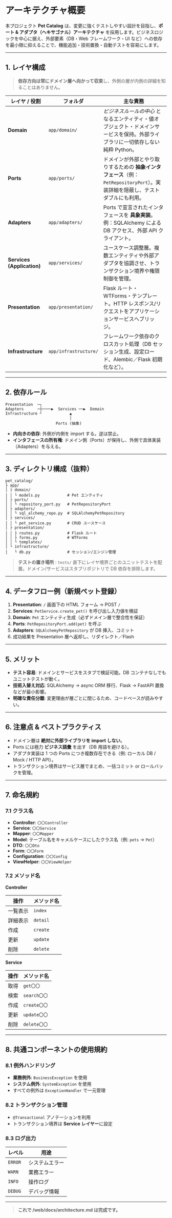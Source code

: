# アーキテクチャ概要

本プロジェクト **Pet Catalog** は、変更に強くテストしやすい設計を目指し、**ポート & アダプタ（ヘキサゴナル）アーキテクチャ** を採用します。ビジネスロジックを中心に据え、外部要素（DB・Web フレームワーク・UI など）への依存を最小限に抑えることで、機能追加・技術置換・自動テストを容易にします。

---

## 1. レイヤ構成

> **依存方向は常にドメイン層へ向かって収束**し、外側の層が内側の詳細を知ることはありません。

| レイヤ / 役割                   | フォルダ                  | 主な責務                                                                        |
| -------------------------- | --------------------- | --------------------------------------------------------------------------- |
| **Domain**                 | `app/domain/`         | *ビジネスルールの中心* となるエンティティ・値オブジェクト・ドメインサービスを保持。外部ライブラリに一切依存しない純粋 Python。        |
| **Ports**                  | `app/ports/`          | ドメインが外部とやり取りするための **抽象インタフェース**（例：`PetRepositoryPort`）。実装詳細を隠蔽し、テストダブルにも利用。 |
| **Adapters**               | `app/adapters/`       | Ports で宣言されたインタフェースを **具象実装**。例：SQLAlchemy による DB アクセス、外部 API クライアント。       |
| **Services (Application)** | `app/services/`       | ユースケース調整層。複数エンティティや外部アダプタを協調させ、トランザクション境界や権限制御を管理。                          |
| **Presentation**           | `app/presentation/`   | Flask ルート・WTForms・テンプレート。HTTP レスポンス/リクエストをアプリケーションサービスへブリッジ。                |
| **Infrastructure**         | `app/infrastructure/` | フレームワーク依存のクロスカット処理（DB セッション生成、設定ロード、Alembic／Flask 初期化など）。                   |

---

## 2. 依存ルール

```
Presentation  ─┐        
Adapters      ─┼────▶  Services ──▶  Domain
Infrastructure ┘            ▲
                            │
                      Ports (抽象)
```

* **内向きの依存**: 外側が内側を import する。逆は禁止。
* **インタフェースの所有権**: ドメイン側（Ports）が保持し、外側で具体実装（Adapters）を与える。

---

## 3. ディレクトリ構成（抜粋）

```text
pet_catalog/
├ app/
│ ├ domain/
│ │ └ models.py            # Pet エンティティ
│ ├ ports/
│ │ └ repository_port.py   # PetRepositoryPort
│ ├ adapters/
│ │ └ sql_alchemy_repo.py  # SQLAlchemyPetRepository
│ ├ services/
│ │ └ pet_service.py       # CRUD ユースケース
│ ├ presentation/
│ │ ├ routes.py            # Flask ルート
│ │ ├ forms.py             # WTForms
│ │ └ templates/
│ └ infrastructure/
│   └ db.py                # セッション/エンジン管理
```

> **テストの置き場所** : `tests/` 直下にレイヤ境界ごとのユニットテストを配置。ドメイン/サービスはスタブリポジトリで DB 依存を排除します。

---

## 4. データフロー例（新規ペット登録）

1. **Presentation**: `/` 画面下の HTML フォーム → POST `/`
2. **Services**: `PetService.create_pet()` を呼び出し入力値を検証
3. **Domain**: `Pet` エンティティ生成（必ずドメイン層で整合性を保証）
4. **Ports**: `PetRepositoryPort.add(pet)` を呼ぶ
5. **Adapters**: `SQLAlchemyPetRepository` が DB 挿入、コミット
6. 成功結果を Presentation 層へ返却し、リダイレクト／Flash

---

## 5. メリット

* **テスト容易**: ドメインとサービスをスタブで検証可能。DB コンテナなしでもユニットテストが動く。
* **技術入替え対応**: SQLAlchemy → async ORM 移行、Flask → FastAPI 置換などが最小影響。
* **明確な責任分離**: 変更理由が層ごとに閉じるため、コードベースが読みやすい。

---

## 6. 注意点 & ベストプラクティス

* ドメイン層は **絶対に外部ライブラリを import しない**。
* Ports には極力 **ビジネス語彙** を出す（DB 用語を避ける）。
* アダプタ実装は 1 つの Ports につき複数存在できる（例: ローカル DB / Mock / HTTP API）。
* トランザクション境界はサービス層でまとめ、一括コミット or ロールバックを管理。

---

## 7. 命名規約

### 7.1 クラス名

* **Controller**: `〇〇Controller`
* **Service**: `〇〇Service`
* **Mapper**: `〇〇Mapper`
* **Model**: テーブル名をキャメルケースにしたクラス名（例: `pets` → `Pet`）
* **DTO**: `〇〇Dto`
* **Form**: `〇〇Form`
* **Configuration**: `〇〇Config`
* **ViewHelper**: `〇〇ViewHelper`

### 7.2 メソッド名

**Controller**

| 操作   | メソッド名    |
| ---- | -------- |
| 一覧表示 | `index`  |
| 詳細表示 | `detail` |
| 作成   | `create` |
| 更新   | `update` |
| 削除   | `delete` |

**Service**

| 操作 | メソッド名      |
| -- | ---------- |
| 取得 | `get〇〇`    |
| 検索 | `search〇〇` |
| 作成 | `create〇〇` |
| 更新 | `update〇〇` |
| 削除 | `delete〇〇` |

---

## 8. 共通コンポーネントの使用規約

### 8.1 例外ハンドリング

* **業務例外**: `BusinessException` を使用
* **システム例外**: `SystemException` を使用
* すべての例外は `ExceptionHandler` で一元管理

### 8.2 トランザクション管理

* `@Transactional` アノテーションを利用
* トランザクション境界は **Service レイヤー**に設定

### 8.3 ログ出力

| レベル     | 用途      |
| ------- | ------- |
| `ERROR` | システムエラー |
| `WARN`  | 業務エラー   |
| `INFO`  | 操作ログ    |
| `DEBUG` | デバッグ情報  |

---

> **これで /web/docs/architecture.md は完成です。**
